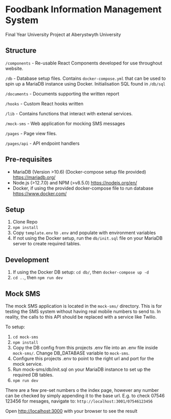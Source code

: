 # Foodbank Information Management System
Final Year University Project at Aberystwyth University

## Structure
`/components` - Re-usable React Components developed for use throughout website.

`/db` - Database setup files. Contains `docker-compose.yml` that can be used to spin up a MariaDB instance using Docker. Initialisation SQL found in `/db/sql`

`/documents` - Documents supporting the written report

`/hooks` - Custom React hooks written

`/lib` - Contains functions that interact with extenal services.

`/mock-sms` - Web application for mocking SMS messages

`/pages` - Page view files.

`/pages/api` - API endpoint handlers


## Pre-requisites
- MariaDB (Version >10.6) (Docker-compose setup file provided) https://mariadb.org/
- Node.js (>12.7.0) and NPM (>v8.5.0) https://nodejs.org/en/
- Docker, if using the provided docker-compose file to run database https://www.docker.com/

## Setup
1. Clone Repo
2. `npm install`
3. Copy `template.env` to `.env` and populate with environment variables
4. If not using the Docker setup, run the `db/init.sql` file on your MariaDB server to create required tables.

## Development
1. If using the Docker DB setup: `cd db/`, then `docker-compose up -d`
2. `cd ..`, then `npm run dev`

## Mock SMS
The mock SMS application is located in the `mock-sms/` directory. This is for testing the SMS system without having real mobile numbers to send to. In reality, the calls to this API should be replaced with a service like Twilio.

To setup:
1. `cd mock-sms`
2. `npm install`
3. Copy the DB config from this projects .env file into an .env file inside `mock-sms/`. Change DB_DATABASE variable to `mock-sms`.
4. Configure this projects .env to point to the right url and port for the mock service.
5. Run mock-sms/db/init.sql on your MariaDB instance to set up the required DB tables.
6. `npm run dev`

There are a few pre-set numbers o the index page, however any number can be checked by simply appending it to the base url. E.g. to check 07546 123456 for mesages, navigate to: `http://localhost:3001/07546123456`

Open [http://localhost:3000](http://localhost:3000) with your browser to see the result
